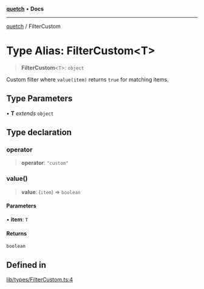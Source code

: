 [**quetch**](../README.md) • **Docs**

***

[quetch](../README.md) / FilterCustom

# Type Alias: FilterCustom\<T\>

> **FilterCustom**\<`T`\>: `object`

Custom filter where `value(item)` returns `true` for matching items.

## Type Parameters

• **T** *extends* `object`

## Type declaration

### operator

> **operator**: `"custom"`

### value()

> **value**: (`item`) => `boolean`

#### Parameters

• **item**: `T`

#### Returns

`boolean`

## Defined in

[lib/types/FilterCustom.ts:4](https://github.com/nevoland/quetch/blob/b70842cb9761fe7c217edef26e0fbc90449abccb/lib/types/FilterCustom.ts#L4)
